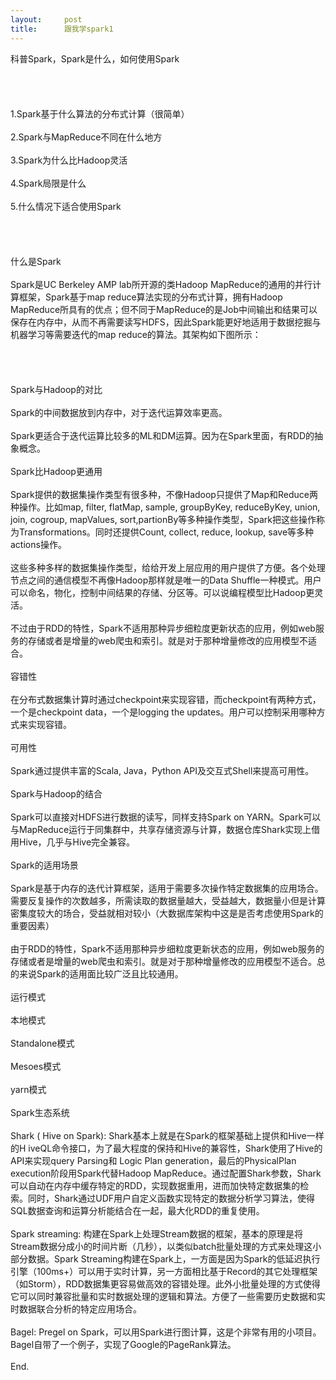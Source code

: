 ```yaml
---
layout:     post
title:      跟我学spark1
---
```

<div id="article_content" class="article_content clearfix csdn-tracking-statistics" data-pid="blog" data-mod="popu_307" data-dsm="post">
								            <link rel="stylesheet" href="https://csdnimg.cn/release/phoenix/template/css/ck_htmledit_views-f76675cdea.css">
						<div class="htmledit_views" id="content_views">
                科普Spark，Spark是什么，如何使用Spark
<br><br><br><br><br>1.Spark基于什么算法的分布式计算（很简单）
<br><br>2.Spark与MapReduce不同在什么地方
<br><br>3.Spark为什么比Hadoop灵活
<br><br>4.Spark局限是什么
<br><br>5.什么情况下适合使用Spark
<br><br><br><br><br>什么是Spark
<br><br>Spark是UC Berkeley AMP lab所开源的类Hadoop MapReduce的通用的并行计算框架，Spark基于map reduce算法实现的分布式计算，拥有Hadoop MapReduce所具有的优点；但不同于MapReduce的是Job中间输出和结果可以保存在内存中，从而不再需要读写HDFS，因此Spark能更好地适用于数据挖掘与机器学习等需要迭代的map reduce的算法。其架构如下图所示：
<br><br><br><br><br>Spark与Hadoop的对比
<br><br>Spark的中间数据放到内存中，对于迭代运算效率更高。
<br><br>Spark更适合于迭代运算比较多的ML和DM运算。因为在Spark里面，有RDD的抽象概念。
<br><br>Spark比Hadoop更通用
<br><br>Spark提供的数据集操作类型有很多种，不像Hadoop只提供了Map和Reduce两种操作。比如map, filter, flatMap, sample, groupByKey, reduceByKey, union, join, cogroup, mapValues, sort,partionBy等多种操作类型，Spark把这些操作称为Transformations。同时还提供Count, collect, reduce, lookup, save等多种actions操作。
<br><br>这些多种多样的数据集操作类型，给给开发上层应用的用户提供了方便。各个处理节点之间的通信模型不再像Hadoop那样就是唯一的Data Shuffle一种模式。用户可以命名，物化，控制中间结果的存储、分区等。可以说编程模型比Hadoop更灵活。
<br><br>不过由于RDD的特性，Spark不适用那种异步细粒度更新状态的应用，例如web服务的存储或者是增量的web爬虫和索引。就是对于那种增量修改的应用模型不适合。
<br><br>容错性
<br><br>在分布式数据集计算时通过checkpoint来实现容错，而checkpoint有两种方式，一个是checkpoint data，一个是logging the updates。用户可以控制采用哪种方式来实现容错。
<br><br>可用性
<br><br>Spark通过提供丰富的Scala, Java，Python API及交互式Shell来提高可用性。
<br><br>Spark与Hadoop的结合
<br><br>Spark可以直接对HDFS进行数据的读写，同样支持Spark on YARN。Spark可以与MapReduce运行于同集群中，共享存储资源与计算，数据仓库Shark实现上借用Hive，几乎与Hive完全兼容。
<br><br>Spark的适用场景
<br><br>Spark是基于内存的迭代计算框架，适用于需要多次操作特定数据集的应用场合。需要反复操作的次数越多，所需读取的数据量越大，受益越大，数据量小但是计算密集度较大的场合，受益就相对较小（大数据库架构中这是是否考虑使用Spark的重要因素）
<br><br>由于RDD的特性，Spark不适用那种异步细粒度更新状态的应用，例如web服务的存储或者是增量的web爬虫和索引。就是对于那种增量修改的应用模型不适合。总的来说Spark的适用面比较广泛且比较通用。
<br><br>运行模式
<br><br>本地模式
<br><br>Standalone模式
<br><br>Mesoes模式
<br><br>yarn模式
<br><br>Spark生态系统
<br><br>Shark ( Hive on Spark): Shark基本上就是在Spark的框架基础上提供和Hive一样的H iveQL命令接口，为了最大程度的保持和Hive的兼容性，Shark使用了Hive的API来实现query Parsing和 Logic Plan generation，最后的PhysicalPlan execution阶段用Spark代替Hadoop MapReduce。通过配置Shark参数，Shark可以自动在内存中缓存特定的RDD，实现数据重用，进而加快特定数据集的检索。同时，Shark通过UDF用户自定义函数实现特定的数据分析学习算法，使得SQL数据查询和运算分析能结合在一起，最大化RDD的重复使用。
<br><br>Spark streaming: 构建在Spark上处理Stream数据的框架，基本的原理是将Stream数据分成小的时间片断（几秒），以类似batch批量处理的方式来处理这小部分数据。Spark Streaming构建在Spark上，一方面是因为Spark的低延迟执行引擎（100ms+）可以用于实时计算，另一方面相比基于Record的其它处理框架（如Storm），RDD数据集更容易做高效的容错处理。此外小批量处理的方式使得它可以同时兼容批量和实时数据处理的逻辑和算法。方便了一些需要历史数据和实时数据联合分析的特定应用场合。
<br><br>Bagel: Pregel on Spark，可以用Spark进行图计算，这是个非常有用的小项目。Bagel自带了一个例子，实现了Google的PageRank算法。
<br><br>End.
<br>

  

  <div></div>            </div>
                </div>